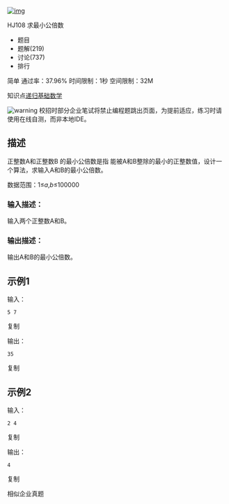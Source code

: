 [![img](https://images.nowcoder.com/images/20190529/2127843_1559099737122_3F88BB7B076585513CF6EE012F9B3096?x-oss-process=image/resize,m_mfit,h_200,w_200)](https://www.nowcoder.com/profile/2127843)

HJ108 求最小公倍数







- 题目
- 题解(219)
- 讨论(737)
- 排行

简单 通过率：37.96% 时间限制：1秒 空间限制：32M

知识点[递归](https://www.nowcoder.com/exam/oj/ta?page=3&tpId=37&type=37?tag=591)[基础数学](https://www.nowcoder.com/exam/oj/ta?page=3&tpId=37&type=37?tag=5050)

![warning](https://static.nowcoder.com/fe/file/images/web/ta/warning.png) 校招时部分企业笔试将禁止编程题跳出页面，为提前适应，练习时请使用在线自测，而非本地IDE。

## 描述

正整数A和正整数B 的最小公倍数是指 能被A和B整除的最小的正整数值，设计一个算法，求输入A和B的最小公倍数。

数据范围：1≤*a*,*b*≤100000 

### 输入描述：

输入两个正整数A和B。

### 输出描述：

输出A和B的最小公倍数。

## 示例1

输入：

```
5 7
```

复制

输出：

```
35
```

复制

## 示例2

输入：

```
2 4
```

复制

输出：

```
4
```

复制

相似企业真题